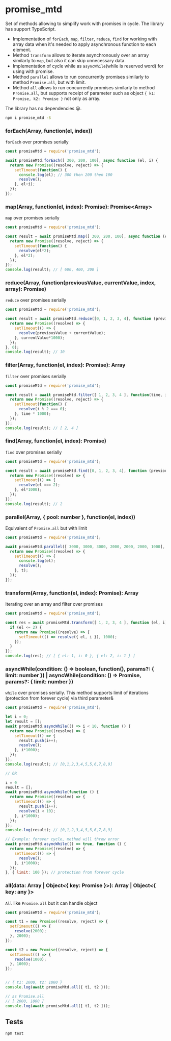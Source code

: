 # promise_mtd
Set of methods allowing to simplify work with promises in cycle. The library has support TypeScript.

* Implementation of ```forEach```, ```map```, ```filter```, ```reduce```, ```find``` for working with array data when it's needed to apply asynchronous function to each element.
* Method ```transform``` allows to iterate asynchronously over an array similarly to ```map```, but also it can skip unnecessary data.
* Implementation of cycle  while as ```asyncWhile```(while is reserved word) for using with promise.
* Method ```parallel``` allows to run concurrently promises similarly to method ```Promise.all```, but with limit.
* Method ```all``` allows to run concurrently promises similarly to method ```Promise.all```, but supports receipt of parameter such as object ```{ k1: Promise, k2: Promise }``` not only as array.

The library has no dependencies 😀.


```sh
npm i promise_mtd -S
```

### forEach(Array, function(el, index))
```forEach``` over promises serially
```js
const promiseMtd = require('promise_mtd');

await promiseMtd.forEach([ 300, 200, 100], async function (el, i) {
  return new Promise((resolve, reject) => {
    setTimeout(function() {
      console.log(el); // 300 then 200 then 100
      resolve();
    }, el+i);
  });
});
```


### map(Array<any>, function(el, index): Promise<any>): Promise<Array<any>>
```map``` over promises serially
```js
const promiseMtd = require('promise_mtd');

const result = await promiseMtd.map([ 300, 200, 100], async function (el, i) {
  return new Promise((resolve, reject) => {
    setTimeout(function() {
      resolve(el*2);
    }, el*2);
  });
});
console.log(result); // [ 600, 400, 200 ]
```


### reduce(Array, function(previousValue, currentValue, index, array): Promise)
```reduce``` over promises serially
```js
const promiseMtd = require('promise_mtd');

const result = await promiseMtd.reduce([0, 1, 2, 3, 4], function (previousValue, currentValue, index, array) {
  return new Promise((resolve) => {
    setTimeout(() => {
      resolve(previousValue + currentValue);
    }, currentValue*1000);
  });
}, 0);
console.log(result); // 10
```


### filter(Array<any>, function(el, index): Promise<Boolean>): Array<any>
```filter``` over promises serially
```js
const promiseMtd = require('promise_mtd');

const result = await promiseMtd.filter([ 1, 2, 3, 4 ], function(time, i) {
  return new Promise((resolve, reject) => {
    setTimeout(function() {
      resolve(i % 2 === 0);
    }, time * 1000);
  });
});
console.log(result); // [ 2, 4 ]
```

### find(Array, function(el, index): Promise)
```find``` over promises serially
```js
const promiseMtd = require('promise_mtd');

const result = await promiseMtd.find([0, 1, 2, 3, 4], function (previousValue, currentValue, index, array) {
  return new Promise((resolve) => {
    setTimeout(() => {
      resolve(el === 2);
    }, el*1000);
  });
});
console.log(result); // 2
```

### parallel(Array<any>, { pool: number }, function(el, index))
Equivalent of ```Promise.all``` but with limit
```js
const promiseMtd = require('promise_mtd');

await promiseMtd.parallel([ 3000, 3000, 3000, 2000, 2000, 2000, 1000], { pool: 3 }, async function(el, i) {
  return new Promise((resolve) => {
    setTimeout(() => {
      console.log(el);
      resolve();
    }, t);
  });
});
```



### transform(Array<any>, function(el, index): Promise<any>): Array
Iterating over an array and filter over promises
```js
const promiseMtd = require('promise_mtd');

const res = await promiseMtd.transform([ 1, 2, 3, 4 ], function (el, i) {
  if (el <= 2) {
    return new Promise((resolve) => {
      setTimeout(() => resolve({ el, i }), 1000);
    });
  }
});
console.log(res); // [ { el: 1, i: 0 }, { el: 2, i: 1 } ]
```



### asyncWhile(condition: () => boolean, function(), params?: { limit: number }) | asyncWhile(condition: () => Promise<boolean>, params?: { limit: number })
```while``` over promises serially. This method supports limit of iterations (protection from forever cycle) via third parameter&
```js
const promiseMtd = require('promise_mtd');

let i = 0;
let result = [];
await promiseMtd.asyncWhile(() => i < 10, function () {
  return new Promise((resolve) => {
    setTimeout(() => {
      result.push(i++);
      resolve();
    }, i*1000);
  });
});
console.log(result); // [0,1,2,3,4,5,5,6,7,8,9]

// OR

i = 0
result = [];
await promiseMtd.asyncWhile(function () {
  return new Promise((resolve) => {
    setTimeout(() => {
      result.push(i++);
      resolve(i < 10);
    }, i*1000);
  });
});
console.log(result); // [0,1,2,3,4,5,5,6,7,8,9]

// Example: forever cycle, method will throw error
await promiseMtd.asyncWhile(() => true, function () {
  return new Promise((resolve) => {
    setTimeout(() => {
      resolve();
    }, i*1000);
  });
}, { limit: 100 }); // protection from forever cycle
```


### all(data: Array<Promise> | Object<{ key: Promise }>): Array<any> | Object<{ key: any }>
```All``` like ```Promise.all``` but it can handle object
```js
const promiseMtd = require('promise_mtd');

const t1 = new Promise((resolve, reject) => {
  setTimeout(() => {
    resolve(2000);
  }, 2000);
});

const t2 = new Promise((resolve, reject) => {
  setTimeout(() => {
    resolve(1000);
  }, 1000);
});


// { t1: 2000, t2: 1000 }
console.log(await promiseMtd.all({ t1, t2 }));

// as Promise.all
// [ 2000, 1000 ]
console.log(await promiseMtd.all([ t1, t2 ]));
```


## Tests
```sh
npm test
```